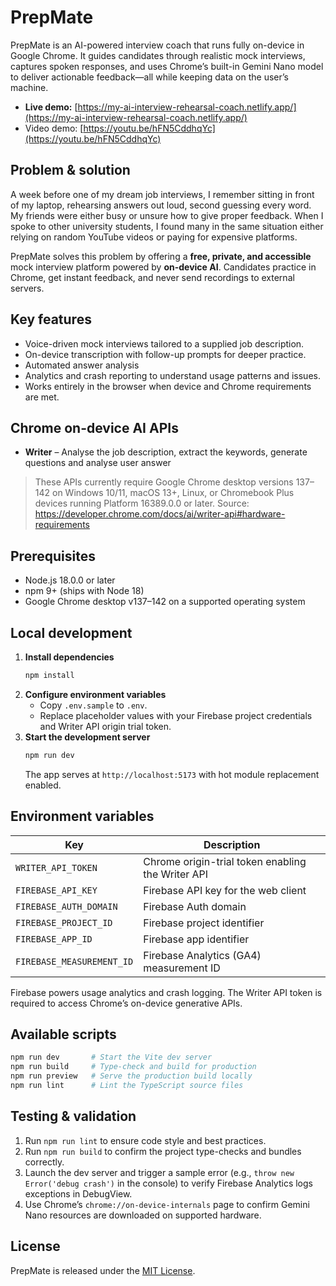 # PrepMate

PrepMate is an AI-powered interview coach that runs fully on-device in Google Chrome. It guides candidates through realistic mock interviews, captures spoken responses, and uses Chrome’s built-in Gemini Nano model to deliver actionable feedback—all while keeping data on the user’s machine.

- **Live demo:** [https://my-ai-interview-rehearsal-coach.netlify.app/](https://my-ai-interview-rehearsal-coach.netlify.app/)
- Video demo: [https://youtu.be/hFN5CddhqYc](https://youtu.be/hFN5CddhqYc)

## Problem & solution

A week before one of my dream job interviews, I remember sitting in front of my laptop, rehearsing answers out loud, second guessing every word. My friends were either busy or unsure how to give proper feedback. When I spoke to other university students, I found many in the same situation either relying on random YouTube videos or paying for expensive platforms.

PrepMate solves this problem by offering a **free, private, and accessible** mock interview platform powered by **on-device AI**. Candidates practice in Chrome, get instant feedback, and never send recordings to external servers.

## Key features

- Voice-driven mock interviews tailored to a supplied job description.
- On-device transcription with follow-up prompts for deeper practice.
- Automated answer analysis
- Analytics and crash reporting to understand usage patterns and issues.
- Works entirely in the browser when device and Chrome requirements are met.

## Chrome on-device AI APIs

- **Writer** – Analyse the job description, extract the keywords, generate questions and analyse user answer

> These APIs currently require Google Chrome desktop versions 137–142 on Windows 10/11, macOS 13+, Linux, or Chromebook Plus devices running Platform 16389.0.0 or later. 
> Source: https://developer.chrome.com/docs/ai/writer-api#hardware-requirements

## Prerequisites

- Node.js 18.0.0 or later
- npm 9+ (ships with Node 18)
- Google Chrome desktop v137–142 on a supported operating system

## Local development

1. **Install dependencies**
   ```bash
   npm install
   ```
2. **Configure environment variables**
   - Copy `.env.sample` to `.env`.
   - Replace placeholder values with your Firebase project credentials and Writer API origin trial token.
3. **Start the development server**
   ```bash
   npm run dev
   ```
   The app serves at `http://localhost:5173` with hot module replacement enabled.

## Environment variables

| Key                       | Description                                       |
| ------------------------- | ------------------------------------------------- |
| `WRITER_API_TOKEN`        | Chrome origin-trial token enabling the Writer API |
| `FIREBASE_API_KEY`        | Firebase API key for the web client               |
| `FIREBASE_AUTH_DOMAIN`    | Firebase Auth domain                              |
| `FIREBASE_PROJECT_ID`     | Firebase project identifier                       |
| `FIREBASE_APP_ID`         | Firebase app identifier                           |
| `FIREBASE_MEASUREMENT_ID` | Firebase Analytics (GA4) measurement ID           |

Firebase powers usage analytics and crash logging. The Writer API token is required to access Chrome’s on-device generative APIs.

## Available scripts

```bash
npm run dev       # Start the Vite dev server
npm run build     # Type-check and build for production
npm run preview   # Serve the production build locally
npm run lint      # Lint the TypeScript source files
```

## Testing & validation

1. Run `npm run lint` to ensure code style and best practices.
2. Run `npm run build` to confirm the project type-checks and bundles correctly.
3. Launch the dev server and trigger a sample error (e.g., `throw new Error('debug crash')` in the console) to verify Firebase Analytics logs exceptions in DebugView.
4. Use Chrome’s `chrome://on-device-internals` page to confirm Gemini Nano resources are downloaded on supported hardware.

## License

PrepMate is released under the [MIT License](./LICENSE).